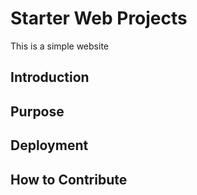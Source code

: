 # Starter Web Projects

This is a simple website
## Introduction

## Purpose

## Deployment

## How to Contribute